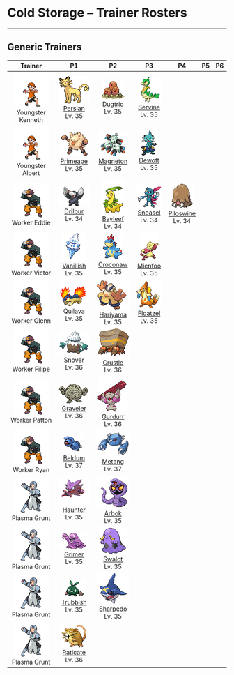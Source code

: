 # Cold Storage – Trainer Rosters

---

## Generic Trainers</h3>

| Trainer | P1 | P2 | P3 | P4 | P5 | P6 |
|:-------:|:--:|:--:|:--:|:--:|:--:|:--:|
| ![Youngster Kenneth](../../assets/trainers/youngster.png "Youngster Kenneth")<br>Youngster Kenneth | ![Persian](../../assets/sprites/persian/front.gif "Persian: A very haughty Pokémon. Among fans, the size of the jewel in its forehead is a topic of much talk.")<br>[Persian](../../pokemon/persian.md/)<br>Lv. 35 | ![Dugtrio](../../assets/sprites/dugtrio/front.gif "Dugtrio: Its three heads move alternately, driving it through tough soil to depths of over 60 miles.")<br>[Dugtrio](../../pokemon/dugtrio.md/)<br>Lv. 35 | ![Servine](../../assets/sprites/servine/front.gif "Servine: They avoid attacks by sinking into the shadows of thick foliage. They retaliate with masterful whipping techniques.")<br>[Servine](../../pokemon/servine.md/)<br>Lv. 35 |
| ![Youngster Albert](../../assets/trainers/youngster.png "Youngster Albert")<br>Youngster Albert | ![Primeape](../../assets/sprites/primeape/front.gif "Primeape: It grows angry if you see its eyes and gets angrier if you run. If you beat it, it gets even madder.")<br>[Primeape](../../pokemon/primeape.md/)<br>Lv. 35 | ![Magneton](../../assets/sprites/magneton/front.gif "Magneton: Many mysteriously appear when more sunspots dot the sun. They stop TV sets from displaying properly.")<br>[Magneton](../../pokemon/magneton.md/)<br>Lv. 35 | ![Dewott](../../assets/sprites/dewott/front.gif "Dewott: Scalchop techniques differ from one Dewott to another. It never neglects maintaining its scalchops.")<br>[Dewott](../../pokemon/dewott.md/)<br>Lv. 35 |
| ![Worker Eddie](../../assets/trainers/worker.png "Worker Eddie")<br>Worker Eddie | ![Drilbur](../../assets/sprites/drilbur/front.gif "Drilbur: It makes its way swiftly through the soil by putting both claws together and rotating at high speed.")<br>[Drilbur](../../pokemon/drilbur.md/)<br>Lv. 34 | ![Bayleef](../../assets/sprites/bayleef/front.gif "Bayleef: The buds that ring its neck give off a spicy aroma that perks people up.")<br>[Bayleef](../../pokemon/bayleef.md/)<br>Lv. 34 | ![Sneasel](../../assets/sprites/sneasel/front.gif "Sneasel: A smart and sneaky Pokémon. A pair may work together to steal eggs by having one lure the parents away.")<br>[Sneasel](../../pokemon/sneasel.md/)<br>Lv. 34 | ![Piloswine](../../assets/sprites/piloswine/front.gif "Piloswine: Covered by a shaggy coat, it is strong against the cold. Its tusks of ice thicken when it snows.")<br>[Piloswine](../../pokemon/piloswine.md/)<br>Lv. 34 |
| ![Worker Victor](../../assets/trainers/worker.png "Worker Victor")<br>Worker Victor | ![Vanillish](../../assets/sprites/vanillish/front.gif "Vanillish: It conceals itself from enemy eyes by creating many small ice particles and hiding among them.")<br>[Vanillish](../../pokemon/vanillish.md/)<br>Lv. 35 | ![Croconaw](../../assets/sprites/croconaw/front.gif "Croconaw: Once it bites down, it won’t let go until it loses its fangs. New fangs quickly grow into place.")<br>[Croconaw](../../pokemon/croconaw.md/)<br>Lv. 35 | ![Mienfoo](../../assets/sprites/mienfoo/front.gif "Mienfoo: They have mastered elegant combos. As they concentrate, their battle moves become swifter and more precise.")<br>[Mienfoo](../../pokemon/mienfoo.md/)<br>Lv. 35 |
| ![Worker Glenn](../../assets/trainers/worker.png "Worker Glenn")<br>Worker Glenn | ![Quilava](../../assets/sprites/quilava/front.gif "Quilava: It intimidates foes with the heat of its flames. The fire burns more strongly when it readies to fight.")<br>[Quilava](../../pokemon/quilava.md/)<br>Lv. 35 | ![Hariyama](../../assets/sprites/hariyama/front.gif "Hariyama: It loves to match power with big-bodied Pokémon. It can knock a truck flying with its arm thrusts.")<br>[Hariyama](../../pokemon/hariyama.md/)<br>Lv. 35 | ![Floatzel](../../assets/sprites/floatzel/front.gif "Floatzel: It is a common sight around fishing ports. It is known to rescue people and carry off prey.")<br>[Floatzel](../../pokemon/floatzel.md/)<br>Lv. 35 |
| ![Worker Filipe](../../assets/trainers/worker.png "Worker Filipe")<br>Worker Filipe | ![Snover](../../assets/sprites/snover/front.gif "Snover: Seemingly curious about people, they gather around footsteps they find on snowy mountains.")<br>[Snover](../../pokemon/snover.md/)<br>Lv. 36 | ![Crustle](../../assets/sprites/crustle/front.gif "Crustle: It possesses legs of enormous strength, enabling it to carry heavy slabs for many days, even when crossing arid land.")<br>[Crustle](../../pokemon/crustle.md/)<br>Lv. 36 |
| ![Worker Patton](../../assets/trainers/worker.png "Worker Patton")<br>Worker Patton | ![Graveler](../../assets/sprites/graveler/front.gif "Graveler: It rolls on mountain paths to move. Once it builds momentum, no Pokémon can stop it without difficulty.")<br>[Graveler](../../pokemon/graveler.md/)<br>Lv. 36 | ![Gurdurr](../../assets/sprites/gurdurr/front.gif "Gurdurr: They strengthen their bodies by carrying steel beams. They show off their big muscles to their friends.")<br>[Gurdurr](../../pokemon/gurdurr.md/)<br>Lv. 36 |
| ![Worker Ryan](../../assets/trainers/worker.png "Worker Ryan")<br>Worker Ryan | ![Beldum](../../assets/sprites/beldum/front.gif "Beldum: It converses with others by using magnetic pulses. In a swarm, they move in perfect unison.")<br>[Beldum](../../pokemon/beldum.md/)<br>Lv. 37 | ![Metang](../../assets/sprites/metang/front.gif "Metang: It is formed by two Beldum joining together. Its steel body won’t be scratched if it collides with a jet.")<br>[Metang](../../pokemon/metang.md/)<br>Lv. 37 |
| ![Plasma Grunt](../../assets/trainers/plasma_grunt.png "Plasma Grunt")<br>Plasma Grunt | ![Haunter](../../assets/sprites/haunter/front.gif "Haunter: It likes to lurk in the dark and tap shoulders with a gaseous hand. Its touch causes endless shuddering.")<br>[Haunter](../../pokemon/haunter.md/)<br>Lv. 35 | ![Arbok](../../assets/sprites/arbok/front.gif "Arbok: The pattern on its belly is for intimidation. It constricts foes while they are frozen in fear.")<br>[Arbok](../../pokemon/arbok.md/)<br>Lv. 35 |
| ![Plasma Grunt](../../assets/trainers/plasma_grunt.png "Plasma Grunt")<br>Plasma Grunt | ![Grimer](../../assets/sprites/grimer/front.gif "Grimer: It was born when sludge in a dirty stream was exposed to the moon’s X-rays. It appears among filth.")<br>[Grimer](../../pokemon/grimer.md/)<br>Lv. 35 | ![Swalot](../../assets/sprites/swalot/front.gif "Swalot: It swallows anything whole. It sweats toxic fluids from its follicles to douse foes.")<br>[Swalot](../../pokemon/swalot.md/)<br>Lv. 35 |
| ![Plasma Grunt](../../assets/trainers/plasma_grunt.png "Plasma Grunt")<br>Plasma Grunt | ![Trubbish](../../assets/sprites/trubbish/front.gif "Trubbish: The combination of garbage bags and industrial waste caused the chemical reaction that created this Pokémon.")<br>[Trubbish](../../pokemon/trubbish.md/)<br>Lv. 35 | ![Sharpedo](../../assets/sprites/sharpedo/front.gif "Sharpedo: Its fangs rip through sheet iron. It swims at 75 mph and is known as “The Bully of the Sea.”")<br>[Sharpedo](../../pokemon/sharpedo.md/)<br>Lv. 35 |
| ![Plasma Grunt](../../assets/trainers/plasma_grunt.png "Plasma Grunt")<br>Plasma Grunt | ![Raticate](../../assets/sprites/raticate/front.gif "Raticate: It whittles its constantly growing fangs by gnawing on hard things. It can chew apart cinder walls.")<br>[Raticate](../../pokemon/raticate.md/)<br>Lv. 36 |

